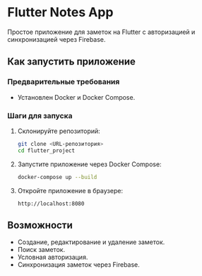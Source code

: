 
# Flutter Notes App

Простое приложение для заметок на Flutter с авторизацией и синхронизацией через Firebase.

## Как запустить приложение

### Предварительные требования
- Установлен Docker и Docker Compose.

### Шаги для запуска
1. Склонируйте репозиторий:
   ```bash
   git clone <URL-репозитория>
   cd flutter_project
   ```

2. Запустите приложение через Docker Compose:
   ```bash
   docker-compose up --build
   ```

3. Откройте приложение в браузере:
   ```
   http://localhost:8080
   ```


## Возможности
- Создание, редактирование и удаление заметок.
- Поиск заметок.
- Условная авторизация.
- Синхронизация заметок через Firebase.

